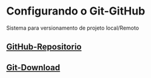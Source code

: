 # Configurando o Git-GitHub

Sistema para versionamento de projeto local/Remoto

## [GitHub-Repositorio](https://github.com/ghsumiyasu/Java-Basico/blob/main/README-GitHub-Repositorio-br-pt.md)
## [Git-Download](https://github.com/ghsumiyasu/Java-Basico/blob/main/README-Git-GitHub-Download-br-pt.md)
